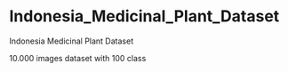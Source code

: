 # Indonesia_Medicinal_Plant_Dataset
Indonesia Medicinal Plant Dataset

10.000 images dataset with 100 class
